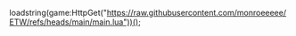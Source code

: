 loadstring(game:HttpGet("https://raw.githubusercontent.com/monroeeeee/ETW/refs/heads/main/main.lua"))();
